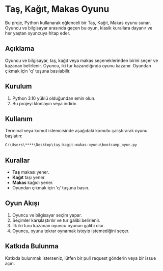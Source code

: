 



# Taş, Kağıt, Makas Oyunu

Bu proje, Python kullanarak eğlenceli bir Taş, Kağıt, Makas oyunu sunar. Oyuncu ve bilgisayar arasında geçen bu oyun, klasik kurallara dayanır ve her yaştan oyuncuya hitap eder.

## Açıklama
Oyuncu ve bilgisayar, taş, kağıt veya makas seçeneklerinden birini seçer ve kazanan belirlenir. Oyuncu, iki tur kazandığında oyunu kazanır. Oyundan çıkmak için 'q' tuşuna basılabilir.

## Kurulum

1. Python 3.10 yüklü olduğundan emin olun.
2. Bu projeyi klonlayın veya indirin.

## Kullanım

Terminal veya komut istemcisinde aşağıdaki komutu çalıştırarak oyunu başlatın:

```bash
C:\Users\****\Desktop\taş-kagıt-makas-oyunu\bootcamp_oyun.py
```

## Kurallar

- **Taş** makası yener.
- **Kağıt** taşı yener.
- **Makas** kağıdı yener.
- Oyundan çıkmak için 'q' tuşuna basın.

## Oyun Akışı

1. Oyuncu ve bilgisayar seçim yapar.
2. Seçimler karşılaştırılır ve tur galibi belirlenir.
3. İlk iki turu kazanan oyuncu oyunun galibi olur.
4. Oyuncu, oyunu tekrar oynamak isteyip istemediğini seçer.

## Katkıda Bulunma

Katkıda bulunmak isterseniz, lütfen bir pull request gönderin veya bir issue açın.

